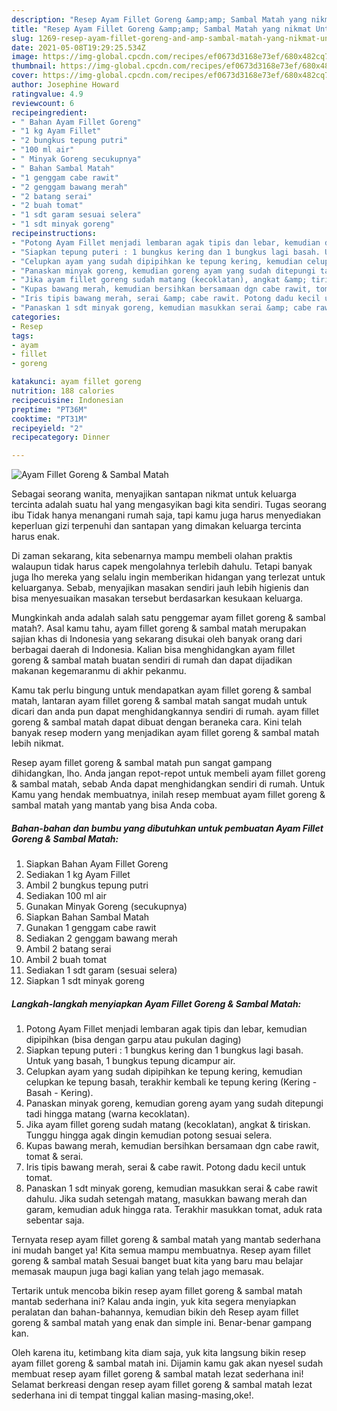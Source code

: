 ```yaml
---
description: "Resep Ayam Fillet Goreng &amp;amp; Sambal Matah yang nikmat Untuk Jualan"
title: "Resep Ayam Fillet Goreng &amp;amp; Sambal Matah yang nikmat Untuk Jualan"
slug: 1269-resep-ayam-fillet-goreng-and-amp-sambal-matah-yang-nikmat-untuk-jualan
date: 2021-05-08T19:29:25.534Z
image: https://img-global.cpcdn.com/recipes/ef0673d3168e73ef/680x482cq70/ayam-fillet-goreng-sambal-matah-foto-resep-utama.jpg
thumbnail: https://img-global.cpcdn.com/recipes/ef0673d3168e73ef/680x482cq70/ayam-fillet-goreng-sambal-matah-foto-resep-utama.jpg
cover: https://img-global.cpcdn.com/recipes/ef0673d3168e73ef/680x482cq70/ayam-fillet-goreng-sambal-matah-foto-resep-utama.jpg
author: Josephine Howard
ratingvalue: 4.9
reviewcount: 6
recipeingredient:
- " Bahan Ayam Fillet Goreng"
- "1 kg Ayam Fillet"
- "2 bungkus tepung putri"
- "100 ml air"
- " Minyak Goreng secukupnya"
- " Bahan Sambal Matah"
- "1 genggam cabe rawit"
- "2 genggam bawang merah"
- "2 batang serai"
- "2 buah tomat"
- "1 sdt garam sesuai selera"
- "1 sdt minyak goreng"
recipeinstructions:
- "Potong Ayam Fillet menjadi lembaran agak tipis dan lebar, kemudian dipipihkan (bisa dengan garpu atau pukulan daging)"
- "Siapkan tepung puteri : 1 bungkus kering dan 1 bungkus lagi basah. Untuk yang basah, 1 bungkus tepung dicampur air."
- "Celupkan ayam yang sudah dipipihkan ke tepung kering, kemudian celupkan ke tepung basah, terakhir kembali ke tepung kering (Kering - Basah - Kering)."
- "Panaskan minyak goreng, kemudian goreng ayam yang sudah ditepungi tadi hingga matang (warna kecoklatan)."
- "Jika ayam fillet goreng sudah matang (kecoklatan), angkat &amp; tiriskan. Tunggu hingga agak dingin kemudian potong sesuai selera."
- "Kupas bawang merah, kemudian bersihkan bersamaan dgn cabe rawit, tomat &amp; serai."
- "Iris tipis bawang merah, serai &amp; cabe rawit. Potong dadu kecil untuk tomat."
- "Panaskan 1 sdt minyak goreng, kemudian masukkan serai &amp; cabe rawit dahulu. Jika sudah setengah matang, masukkan bawang merah dan garam, kemudian aduk hingga rata. Terakhir masukkan tomat, aduk rata sebentar saja."
categories:
- Resep
tags:
- ayam
- fillet
- goreng

katakunci: ayam fillet goreng 
nutrition: 188 calories
recipecuisine: Indonesian
preptime: "PT36M"
cooktime: "PT31M"
recipeyield: "2"
recipecategory: Dinner

---
```



![Ayam Fillet Goreng &amp; Sambal Matah](https://img-global.cpcdn.com/recipes/ef0673d3168e73ef/680x482cq70/ayam-fillet-goreng-sambal-matah-foto-resep-utama.jpg)

Sebagai seorang wanita, menyajikan santapan nikmat untuk keluarga tercinta adalah suatu hal yang mengasyikan bagi kita sendiri. Tugas seorang ibu Tidak hanya menangani rumah saja, tapi kamu juga harus menyediakan keperluan gizi terpenuhi dan santapan yang dimakan keluarga tercinta harus enak.

Di zaman  sekarang, kita sebenarnya mampu membeli olahan praktis walaupun tidak harus capek mengolahnya terlebih dahulu. Tetapi banyak juga lho mereka yang selalu ingin memberikan hidangan yang terlezat untuk keluarganya. Sebab, menyajikan masakan sendiri jauh lebih higienis dan bisa menyesuaikan masakan tersebut berdasarkan kesukaan keluarga. 



Mungkinkah anda adalah salah satu penggemar ayam fillet goreng &amp; sambal matah?. Asal kamu tahu, ayam fillet goreng &amp; sambal matah merupakan sajian khas di Indonesia yang sekarang disukai oleh banyak orang dari berbagai daerah di Indonesia. Kalian bisa menghidangkan ayam fillet goreng &amp; sambal matah buatan sendiri di rumah dan dapat dijadikan makanan kegemaranmu di akhir pekanmu.

Kamu tak perlu bingung untuk mendapatkan ayam fillet goreng &amp; sambal matah, lantaran ayam fillet goreng &amp; sambal matah sangat mudah untuk dicari dan anda pun dapat menghidangkannya sendiri di rumah. ayam fillet goreng &amp; sambal matah dapat dibuat dengan beraneka cara. Kini telah banyak resep modern yang menjadikan ayam fillet goreng &amp; sambal matah lebih nikmat.

Resep ayam fillet goreng &amp; sambal matah pun sangat gampang dihidangkan, lho. Anda jangan repot-repot untuk membeli ayam fillet goreng &amp; sambal matah, sebab Anda dapat menghidangkan sendiri di rumah. Untuk Kamu yang hendak membuatnya, inilah resep membuat ayam fillet goreng &amp; sambal matah yang mantab yang bisa Anda coba.

<!--inarticleads1-->

##### Bahan-bahan dan bumbu yang dibutuhkan untuk pembuatan Ayam Fillet Goreng &amp; Sambal Matah:

1. Siapkan  Bahan Ayam Fillet Goreng
1. Sediakan 1 kg Ayam Fillet
1. Ambil 2 bungkus tepung putri
1. Sediakan 100 ml air
1. Gunakan  Minyak Goreng (secukupnya)
1. Siapkan  Bahan Sambal Matah
1. Gunakan 1 genggam cabe rawit
1. Sediakan 2 genggam bawang merah
1. Ambil 2 batang serai
1. Ambil 2 buah tomat
1. Sediakan 1 sdt garam (sesuai selera)
1. Siapkan 1 sdt minyak goreng




<!--inarticleads2-->

##### Langkah-langkah menyiapkan Ayam Fillet Goreng &amp; Sambal Matah:

1. Potong Ayam Fillet menjadi lembaran agak tipis dan lebar, kemudian dipipihkan (bisa dengan garpu atau pukulan daging)
1. Siapkan tepung puteri : 1 bungkus kering dan 1 bungkus lagi basah. Untuk yang basah, 1 bungkus tepung dicampur air.
1. Celupkan ayam yang sudah dipipihkan ke tepung kering, kemudian celupkan ke tepung basah, terakhir kembali ke tepung kering (Kering - Basah - Kering).
1. Panaskan minyak goreng, kemudian goreng ayam yang sudah ditepungi tadi hingga matang (warna kecoklatan).
1. Jika ayam fillet goreng sudah matang (kecoklatan), angkat &amp; tiriskan. Tunggu hingga agak dingin kemudian potong sesuai selera.
1. Kupas bawang merah, kemudian bersihkan bersamaan dgn cabe rawit, tomat &amp; serai.
1. Iris tipis bawang merah, serai &amp; cabe rawit. Potong dadu kecil untuk tomat.
1. Panaskan 1 sdt minyak goreng, kemudian masukkan serai &amp; cabe rawit dahulu. Jika sudah setengah matang, masukkan bawang merah dan garam, kemudian aduk hingga rata. Terakhir masukkan tomat, aduk rata sebentar saja.




Ternyata resep ayam fillet goreng &amp; sambal matah yang mantab sederhana ini mudah banget ya! Kita semua mampu membuatnya. Resep ayam fillet goreng &amp; sambal matah Sesuai banget buat kita yang baru mau belajar memasak maupun juga bagi kalian yang telah jago memasak.

Tertarik untuk mencoba bikin resep ayam fillet goreng &amp; sambal matah mantab sederhana ini? Kalau anda ingin, yuk kita segera menyiapkan peralatan dan bahan-bahannya, kemudian bikin deh Resep ayam fillet goreng &amp; sambal matah yang enak dan simple ini. Benar-benar gampang kan. 

Oleh karena itu, ketimbang kita diam saja, yuk kita langsung bikin resep ayam fillet goreng &amp; sambal matah ini. Dijamin kamu gak akan nyesel sudah membuat resep ayam fillet goreng &amp; sambal matah lezat sederhana ini! Selamat berkreasi dengan resep ayam fillet goreng &amp; sambal matah lezat sederhana ini di tempat tinggal kalian masing-masing,oke!.

